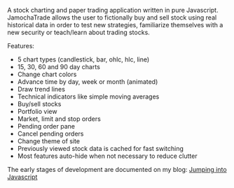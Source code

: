A stock charting and paper trading application written in pure Javascript. JamochaTrade allows the user to fictionally buy and sell stock using real historical data in order to test new strategies, familiarize themselves with a new security or teach/learn about trading stocks.

Features:

- 5 chart types (candlestick, bar, ohlc, hlc, line)
- 15, 30, 60 and 90 day charts
- Change chart colors
- Advance time by day, week or month (animated)
- Draw trend lines
- Technical indicators like simple moving averages
- Buy/sell stocks
- Portfolio view
- Market, limit and stop orders
- Pending order pane
- Cancel pending orders
- Change theme of site
- Previously viewed stock data is cached for fast switching
- Most features auto-hide when not necessary to reduce clutter


The early stages of development are documented on my blog:
[Jumping into Javascript](http://nickzarr.com/blog4/series/jumping-into-javascript/)